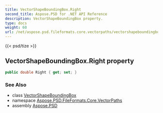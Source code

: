 ```yaml
---
title: VectorShapeBoundingBox.Right
second_title: Aspose.PSD for .NET API Reference
description: VectorShapeBoundingBox property. 
type: docs
weight: 60
url: /net/aspose.psd.fileformats.core.vectorpaths/vectorshapeboundingbox/right/
---
```

{{< psd/tize >}}
## VectorShapeBoundingBox.Right property

```csharp
public double Right { get; set; }
```

### See Also

* class [VectorShapeBoundingBox](../)
* namespace [Aspose.PSD.FileFormats.Core.VectorPaths](../../vectorshapeboundingbox/)
* assembly [Aspose.PSD](../../../)


